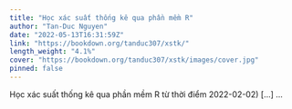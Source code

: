 ```yaml
---
title: "Học xác suất thống kê qua phần mềm R"
author: "Tan-Duc Nguyen"
date: "2022-05-13T16:31:59Z"
link: "https://bookdown.org/tanduc307/xstk/"
length_weight: "4.1%"
cover: "https://bookdown.org/tanduc307/xstk/images/cover.jpg"
pinned: false
---
```


Học xác suất thống kê qua phần mềm R từ thời điểm 2022-02-02) [...] ...
